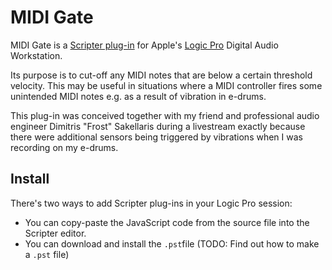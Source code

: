 # MIDI Gate

MIDI Gate is a [Scripter plug-in](https://support.apple.com/guide/logicpro/scripter-api-overview-lgce3905a48c/10.7/mac/11.0) for Apple's [Logic Pro](https://www.apple.com/logic-pro/) Digital Audio Workstation.

Its purpose is to cut-off any MIDI notes that are below a certain threshold velocity.
This may be useful in situations where a MIDI controller fires some unintended MIDI notes e.g. as a result of vibration in e-drums.

This plug-in was conceived together with my friend and professional audio engineer Dimitris "Frost" Sakellaris during a livestream exactly because there were additional sensors being triggered by vibrations when I was recording on my e-drums.

## Install

There's two ways to add Scripter plug-ins in your Logic Pro session:

- You can copy-paste the JavaScript code from the source file into the Scripter editor.
- You can download and install the `.pst`file (TODO: Find out how to make a `.pst` file)
